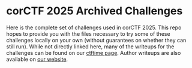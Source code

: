 # corCTF 2025 Archived Challenges

Here is the complete set of challenges used in corCTF 2025. 
This repo hopes to provide you with the files necessary to try some of these challenges locally on your own (without guarantees on whether they can still run). 
While not directly linked here, many of the writeups for the challenges can be found on our [ctftime page](https://ctftime.org/event/2763/). 
Author writeups are also available on [our website](https://cor.team/posts/).


